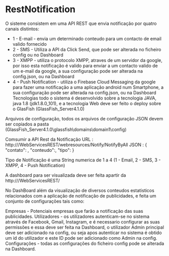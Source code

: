 # RestNotification
O sisteme consistem em uma API REST que envia notificação por quatro canais distintos:

- 1 - E-mail - envia um determinado conteudo para um contacto de email valido fornecido
- 2 - SMS - Utiliza a API da Click Send, que pode ser alterada no ficheiro config ou no Dashboard
- 3 - XMPP - utiliza o protocolo XMPP, atraves de um servidor da google, por isso esta notificação é valido para enviar a um contacto valido de um e-mail da google, a sua configuração pode ser alterada na config.json, ou na Dashboard
- 4 - Push Notification - utiliza o Firebase Cloud Messaging da google para fazer uma notificação a uma aplicação android num Smartphone, a sua configuração pode ser alterada na config.json, ou na Dashboard
Tecnologias todo o sistema é desenvolvido sobre a tecnologia JAVA, java 1.8 (jdk1.8.0_101), e a tecnologia Web deve ser feito o deploy sobre o GlasFish (GlassFish_Server4.1.0)

Arquivos de configuração, todos os arquivos de configuração JSON devem ser copiados a pasta (GlassFish_Server4.1.0\glassfish\domains\domain1\config)

Comsumir a API Rest da Notificação URL : http:///WebServicesREST/webresources/Notify/NotifyByAll JSON : { "contato": , "conteudo":, "tipo": }

Tipo de Notificação é uma String numerica de 1 a 4 (1 - Email, 2 - SMS, 3 - XMPP, 4 - Push Notification)

A dashboard para ser visualizada deve ser feita apartir da http:///WebServicesREST/

No DashBoard além da visualização de diversos conteudos estatisticos relacionados com a aplicação de notificação de publicidades, e feita um conjunto de configurações tais como:

Empresas - Potenciais empresas que farão a notificação das suas publicidades.
Utilizadores - os utilizadores autenticam-se no sistema através de Facebook, Gmail, Instagram, e é necessario configurar as suas permissões e essa deve ser feita na Dashboard, o utilizador Admin principal deve ser adicionado na config, ou seja apos autenticar no sistema é obtido um id do utilizador e este ID pode ser adicionado como Admin na config.
Configurações - todas as configurações do ficheiro config pode se alterada na Dashboard.
